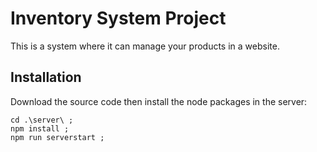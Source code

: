 # Inventory System Project

This is a system where it can manage your products in a website.

## Installation

Download the source code then install the node packages in the server:

    cd .\server\ ;
    npm install ;
    npm run serverstart ;
